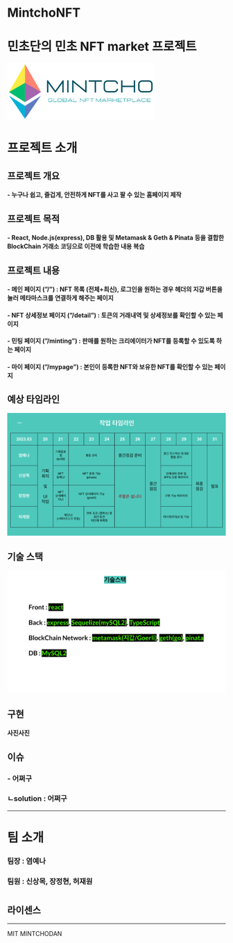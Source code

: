 # MintchoNFT

# 민초단의 민초 NFT market 프로젝트

![민초 메인](./nftmarket/public/imgs/MintChoLogo2.png)

# 프로젝트 소개

## 프로젝트 개요

#### - 누구나 쉽고, 즐겁게, 안전하게 NFT를 사고 팔 수 있는 홈페이지 제작

## 프로젝트 목적

#### - React, Node.js(express), DB 활용 및 Metamask & Geth & Pinata 등을 결합한 BlockChain 거래소 코딩으로 이전에 학습한 내용 복습

## 프로젝트 내용

#### - 메인 페이지 (”/”) : NFT 목록 (전체+최신), 로그인을 원하는 경우 헤더의 지갑 버튼을 눌러 메타마스크를 연결하게 해주는 페이지

#### - NFT 상세정보 페이지 (”/detail”) : 토큰의 거래내역 및 상세정보를 확인할 수 있는 페이지

#### - 민팅 페이지 (”/minting”) : 판매를 원하는 크리에이터가 NFT를 등록할 수 있도록 하는 페이지

#### - 마이 페이지 (”/mypage”) : 본인이 등록한 NFT와 보유한 NFT를 확인할 수 있는 페이지

## 예상 타임라인

![예상 계획-완성하면 수정해서 새 계획표로 교체하기](./nftmarket/public/imgs/readme_plan.png)

## 기술 스택

![기술스택](./nftmarket/public/imgs/readme_skills.png)

## 구현

#### 사진사진

## 이슈

### - 어쩌구

### ㄴsolution : 어쩌구

---

# 팀 소개

### 팀장 : 염예나

### 팀원 : 신상목, 장정현, 허재원

#

## 라이센스

---

MIT MINTCHODAN
